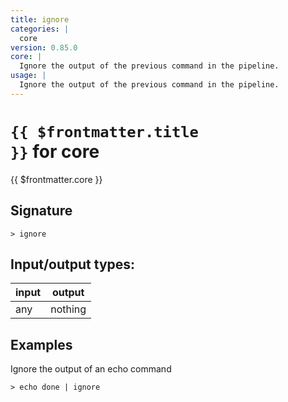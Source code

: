 ```yaml
---
title: ignore
categories: |
  core
version: 0.85.0
core: |
  Ignore the output of the previous command in the pipeline.
usage: |
  Ignore the output of the previous command in the pipeline.
---
```

<!-- This file is automatically generated. Please edit the command in https://github.com/nushell/nushell instead. -->

# <code>{{ $frontmatter.title }}</code> for core

<div class='command-title'>{{ $frontmatter.core }}</div>

## Signature

```> ignore ```


## Input/output types:

| input | output  |
| ----- | ------- |
| any   | nothing |

## Examples

Ignore the output of an echo command
```shell
> echo done | ignore

```
